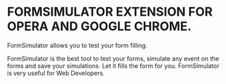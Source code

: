 # FORMSIMULATOR EXTENSION FOR OPERA AND GOOGLE CHROME.
FormSimulator allows you to test your form filling.

FormSimulator is the best tool to test your forms, simulate any event on the forms and save your simulations. Let it fills the form for you. 
FormSimulator is very useful for Web Developers.
